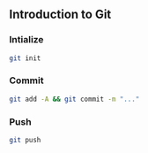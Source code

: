 ## Introduction to Git
### Intialize
```sh
git init
```
### Commit
```sh
git add -A && git commit -m "..."
```
### Push
```sh
git push 
```